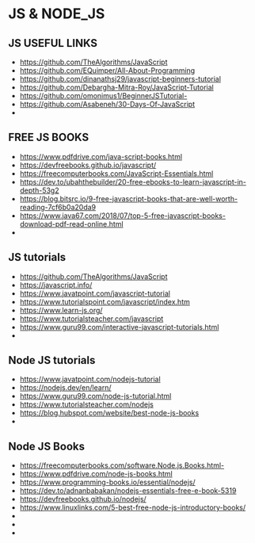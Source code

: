 # JS & NODE_JS
## JS USEFUL LINKS
- https://github.com/TheAlgorithms/JavaScript
- https://github.com/EQuimper/All-About-Programming
- https://github.com/dinanathsj29/javascript-beginners-tutorial
- https://github.com/Debargha-Mitra-Roy/JavaScript-Tutorial
- https://github.com/omonimus1/BeginnerJSTutorial-
- https://github.com/Asabeneh/30-Days-Of-JavaScript
- 


## FREE JS BOOKS
- https://www.pdfdrive.com/java-script-books.html
- https://devfreebooks.github.io/javascript/
- https://freecomputerbooks.com/JavaScript-Essentials.html
- https://dev.to/ubahthebuilder/20-free-ebooks-to-learn-javascript-in-depth-53g2
- https://blog.bitsrc.io/9-free-javascript-books-that-are-well-worth-reading-7cf6b0a20da9
- https://www.java67.com/2018/07/top-5-free-javascript-books-download-pdf-read-online.html
- 

##  JS tutorials
- https://github.com/TheAlgorithms/JavaScript
- https://javascript.info/
- https://www.javatpoint.com/javascript-tutorial
- https://www.tutorialspoint.com/javascript/index.htm
- https://www.learn-js.org/
- https://www.tutorialsteacher.com/javascript
- https://www.guru99.com/interactive-javascript-tutorials.html
- 

## Node JS tutorials
- https://www.javatpoint.com/nodejs-tutorial
- https://nodejs.dev/en/learn/
- https://www.guru99.com/node-js-tutorial.html
- https://www.tutorialsteacher.com/nodejs
- https://blog.hubspot.com/website/best-node-js-books
- 

## Node JS Books
- https://freecomputerbooks.com/software.Node.js.Books.html-
- https://www.pdfdrive.com/node-js-books.html
- https://www.programming-books.io/essential/nodejs/
- https://dev.to/adnanbabakan/nodejs-essentials-free-e-book-5319
- https://devfreebooks.github.io/nodejs/
- https://www.linuxlinks.com/5-best-free-node-js-introductory-books/
- 
- 
- 

